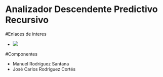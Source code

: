 Analizador Descendente Predictivo Recursivo
===

#Enlaces de interes
* [<img src="http://gilcreque.com/assets/img/github.png">](https://github.com/alu0100766950/AnalizadorDescendente/tree/gh-pages)

#Componentes

* Manuel Rodríguez Santana
* José Carlos Rodríguez Cortés
